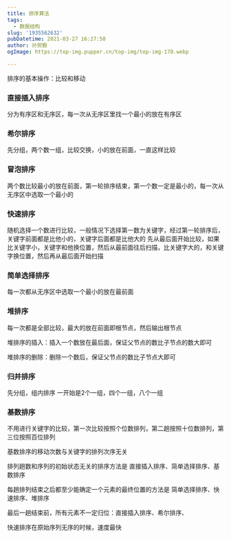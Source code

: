 ```yaml
---
title: 排序算法
tags:
  - 数据结构
slug: '1935562632'
pubDatetime: 2021-03-27 16:27:58
author: 孙贺毅
ogImage: https://top-img.pupper.cn/top-img/top-img-170.webp

---
```


排序的基本操作：比较和移动

<!-- more -->

### 直接插入排序

分为有序区和无序区，每一次从无序区里找一个最小的放在有序区

### 希尔排序

先分组，两个数一组，比较交换，小的放在前面，一直这样比较

### 冒泡排序

两个数比较最小的放在前面，第一轮排序结束，第一个数一定是最小的，每一次从无序区中选取一个最小的

### 快速排序

随机选择一个数进行比较，一般情况下选择第一数为关键字，经过第一轮排序后，关键字前面都是比他小的，关键字后面都是比他大的 先从最后面开始比较，如果比关键字小，关键字和他换位置，然后从最前面往后扫描，比关键字大的，和关键字换位置，然后再从最后面开始扫描

### 简单选择排序

每一次都从无序区中选取一个最小的放在最前面

### 堆排序

每一次都是全部比较，最大的放在前面即根节点，然后输出根节点

堆排序的插入：插入一个数放在最后面，保证父节点的数比子节点的数大即可

堆排序的删除：删除一个数后，保证父节点的数比子节点大即可

### 归并排序

先分组，组内排序 一开始是2个一组，四个一组，八个一组

### 基数排序

不用进行关键字的比较，第一次比较按照个位数排列，第二趟按照十位数排列，第三位按照百位排列

基数排序的移动次数与关键字的排列次序无关

排列趟数和序列的初始状态无关的排序方法是 直接插入排序、简单选择排序、基数排序

每趟排列结束之后都至少能确定一个元素的最终位置的方法是 简单选择排序、快速排序、堆排序

最后一趟结束前，所有元素不一定归位：直接插入排序、希尔排序、

快速排序在原始序列无序的时候，速度最快